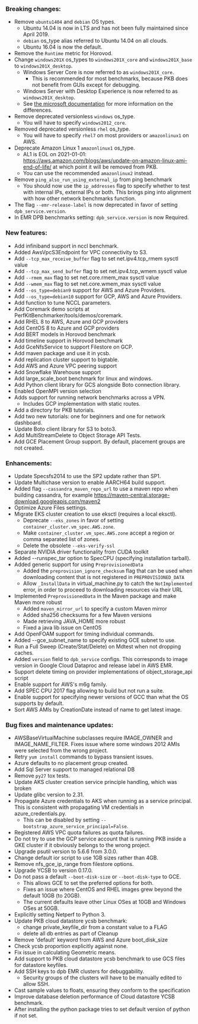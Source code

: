 ### Breaking changes:

-   Remove `ubuntu1404` and `debian` OS types.
    -   Ubuntu 14.04 is now in LTS and has not been fully maintained since
        April 2019.
    -   `debian` os_type alias referred to Ubuntu 14.04 on all clouds.
    -   Ubuntu 16.04 is now the default.
-   Remove the `Runtime` metric for Horovod.
-   Change `windows201X` os_types to `windows201X_core` and `windows201X_base`
    to `windows201X_desktop`.
    -   Windows Server Core is now referred to as `windows201X_core`.
        -   This is recommended for most benchmarks, because PKB does not
            benefit from GUIs except for debugging.
    -   Windows Server with Desktop Experience is now referred to as
        `windows201X_desktop`.
    -   See
        [the microsoft documentation](https://docs.microsoft.com/en-us/windows-server/administration/server-core/what-is-server-core)
        for more information on the differences.
-   Remove deprecated versionless `windows` os_type.
    -   You will have to specify `windows2012_core`.
-   Removed deprecated versionless `rhel` os_type.
    -   You will have to specify `rhel7` on most providers or `amazonlinux1` on
        AWS.
-   Deprecate Amazon Linux 1 `amazonlinux1` os_type.
    -   AL1 is EOL on 2021-01-01:
        https://aws.amazon.com/blogs/aws/update-on-amazon-linux-ami-end-of-life/
        at which point it will be removed from PKB.
    -   You can use the recommended `amazonlinux2` instead.
-   Remove `ping_also_run_using_external_ip` from ping benchmark
    -   You should now use the `ip_addresses` flag to specify whether to test
        with internal IPs, external IPs or both. This brings ping into alignment
        with how other network benchmarks function.
-   The flag `--emr-release-label` is now deprecated in favor of setting
    `dpb_service.version`.
-   In EMR DPB benchmarks setting: `dpb_service.version` is now Required.

### New features:

-   Add infiniband support in nccl benchmark.
-   Added AwsVpcS3Endpoint for VPC connectivity to S3.
-   Add `--tcp_max_receive_buffer` flag to set net.ipv4.tcp_rmem sysctl value
-   Add `--tcp_max_send_buffer` flag to set net.ipv4.tcp_wmem sysctl value
-   Add `--rmem_max` flag to set net.core.rmem_max sysctl value
-   Add `--wmem_max` flag to set net.core.wmem_max sysctl value
-   Add `--os_type=debian9` support for AWS and Azure Providers.
-   Add `--os_type=debian10` support for GCP, AWS and Azure Providers.
-   Add function to tune NCCL parameters.
-   Add Coremark demo scripts at PerfKitBenchmarker/tools/demos/coremark.
-   Add RHEL 8 to AWS, Azure and GCP providers
-   Add CentOS 8 to Azure and GCP providers
-   Add BERT models in Horovod benchmark
-   Add timeline support in Horovod benchmark
-   Add GceNfsService to support Filestore on GCP.
-   Add maven package and use it in ycsb.
-   Add replication cluster support to bigtable.
-   Add AWS and Azure VPC peering support
-   Add Snowflake Warehouse support
-   Add large_scale_boot benchmark for linux and windows.
-   Add Python client library for GCS alongside Boto connection library.
-   Enabled OpenMPI version selection
-   Adds support for running network benchmarks across a VPN.
    -   Includes GCP implementation with static routes.
-   Add a directory for PKB tutorials.
-   Add two new tutorials: one for beginners and one for network dashboard.
-   Update Boto client library for S3 to boto3.
-   Add MultiStreamDelete to Object Storage API Tests.
-   Add GCE Placement Group support. By default, placement groups are not
      created.

### Enhancements:

-   Update Specsfs2014 to use the SP2 update rather than SP1.
-   Update Multichase version to enable AARCH64 build support.
-   Added flag `--cassandra_maven_repo_url` to use a maven repo when building
    cassandra, for example
    https://maven-central.storage-download.googleapis.com/maven2
-   Optimize Azure Files settings.
-   Migrate EKS cluster creation to use eksctl (requires a local eksctl).
    -   Deprecate `--eks_zones` in favor of setting
        `container_cluster.vm_spec.AWS.zone`.
    -   Make `container_cluster.vm_spec.AWS.zone` accept a region or comma
        separated list of zones.
    -   Delete the obsolete `--eks-verify-ssl`
-   Separate NVIDIA driver functionality from CUDA toolkit
-   Added --runspec_tar option to SpecCPU (specifying installation tarball).
-   Added generic support for using `PreprovisionedData`
    -   Added the `preprovision_ignore_checksum` flag that can be used when
        downloading content that is not registered in `PREPROVISIONED_DATA`
    -   Allow `_InstallData` in virtual_machine.py to catch the
        `NotImplemented` error, in order to proceed to downloading resources
        via their URL
-   Implemented `PreprovisionedData` in the Maven package and make Maven more
    robust
    -   Added `maven_mirror_url` to specify a custom Maven mirror
    -   Added sha256 checksums for a few Maven versions
    -   Made retrieving JAVA_HOME more robust
    -   Fixed a java lib issue on CentOS
-   Add OpenFOAM support for timing individual commands.
-   Added --gce_subnet_name to specify existing GCE subnet to use.
-   Run a Full Sweep (Create/Stat/Delete) on Mdtest when not dropping caches.
-   Added `version` field to `dpb_service` configs. This corresponds to image
    version in Google Cloud Dataproc and release label in AWS EMR.
-   Support delete timing on provider implementations of object_storage_api
    script
-   Enable support for AWS's m6g family.
-   Add SPEC CPU 2017 flag allowing to build but not run a suite.
-   Enable support for specifying newer versions of GCC than what the OS
    supports by default.
-   Sort AWS AMIs by CreationDate instead of name to get latest image.

### Bug fixes and maintenance updates:

-   AWSBaseVirtualMachine subclasses require IMAGE_OWNER and IMAGE_NAME_FILTER.
    Fixes issue where some windows 2012 AMIs were selected from the wrong
    project.
-   Retry `yum install` commands to bypass transient issues.
-   Azure defaults to no placement group created.
-   Add Sql Server support to managed relational DB
-   Remove `py27` tox tests.
-   Update AKS cluster creation service principle handling, which was broken
-   Update glibc version to 2.31.
-   Propagate Azure credentials to AKS when running as a service principal. This
    is consistent with propagating VM credentials in azure_credentials.py.
    -   This can be disabled by setting
        `--bootstrap_azure_service_principal=False`.
-   Registered AWS VPC quota failures as quota failures.
-   Do not try to use the GCP service account that is running PKB inside a GKE
    cluster if it obviously belongs to the wrong project.
-   Upgrade psutil version to 5.6.6 from 3.0.0.
-   Change default ior script to use 1GB sizes rather than 4GB.
-   Remove nfs_gce_ip_range from filestore options.
-   Upgrade YCSB to version 0.17.0.
-   Do not pass a default `--boot-disk-size` or `--boot-disk-type` to GCE.
    -   This allows GCE to set the preferred options for both.
    -   Fixes an issue where CentOS and RHEL images grew beyond the default 10GB
        (to 20GB).
    -   The current defaults leave other Linux OSes at 10GB and Windows OSes at
        50GB.
-   Explicitly setting Netperf to Python 3.
-   Update PKB cloud datastore ycsb benchmark:
    - change private_keyfile_dir from a constant value to a FLAG
    - delete all db entries as part of Cleanup
-   Remove 'default' keyword from AWS and Azure boot_disk_size
-   Check ycsb proportion explicitly against none.
-   Fix issue in calculating Geometric means.
-   Add support to PKB cloud datastore ycsb benchmark to use GCS files for
    datastore keyfiles.
-   Add SSH keys to dpb EMR clusters for debuggability.
    - Security groups of the clusters will have to be manually edited to allow
    SSH.
-   Cast sample values to floats, ensuring they conform to the specification
-   Improve database deletion performance of Cloud datastore YCSB benchmark.
-   After installing the python package tries to set default version of python
    if not set.
